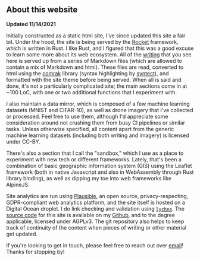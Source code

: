 ## About this website
**Updated 11/14/2021** 

Initially constructed as a static html site, I've since updated this site a fair bit. Under the hood, the site is being served by the [Rocket](https://rocket.rs) framework, which is written in Rust. I like Rust, and I figured that this was a good excuse to learn some more about its web ecosystem. All of the [writing](/writing) that you see here is served up from a series of Markdown files (which are allowed to contain a mix of Markdown and html). These files are read, converted to html using the [comrak](https://crates.io/crates/comrak) library (syntax highlighting by [syntect](https://crates.io/crates/syntect)), and formatted with the site theme before being served. When all is said and done, it's not a particularly complicated site; the main sections come in at ~100 LoC, with one or two additional functions that I experiment with. 

I also maintain a data mirror, which is composed of a few machine learning datasets (MNIST and CIFAR-10), as well as drone imagery that I've collected or processed. Feel free to use them, although I'd appreciate some consideration around not crushing them from busy CI pipelines or similar tasks. Unless otherwise specified, all content apart from the generic machine learning datasets (including both writing and imagery) is licensed under CC-BY.

There's also a section that I call the "sandbox," which I use as a place to experiment with new tech or different frameworks. Lately, that's been a combination of basic geographic information system (GIS) using the Leaflet framework (both in native Javascript and also in WebAssembly through Rust library binding), as well as dipping my toe into web frameworks like AlpineJS.

Site analytics are run using [Plausible](https://plausible.io), an open source, privacy-respecting, GDPR-compliant web analytics platform, and the site itself is hosted on a Digital Ocean droplet. I do link checking and validation using [`lychee`](https://github.com/lycheeverse/lychee). The [source code](https://github.com/quietlychris/site/) for this site is available on my [Github](https://github.com/quietlychris/site), and to the degree applicable, licensed under AGPLv3. The git repository also helps to keep track of continuity of the content when pieces of writing or other material get updated.

If you're looking to get in touch, please feel free to reach out over [email](mailto:christopher.and.moran@gmail.com)! Thanks for stopping by!  

